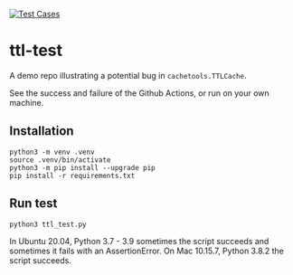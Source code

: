 [![Test Cases](https://github.com/stephen-aruba/ttl-test/actions/workflows/python-package.yml/badge.svg)](https://github.com/stephen-aruba/ttl-test/actions/workflows/python-package.yml)

# ttl-test

A demo repo illustrating a potential bug in `cachetools.TTLCache`.

See the success and failure of the Github Actions, or run on your own machine.

## Installation

    python3 -m venv .venv
    source .venv/bin/activate
    python3 -m pip install --upgrade pip
    pip install -r requirements.txt
  
## Run test

    python3 ttl_test.py
  
In Ubuntu 20.04, Python 3.7 - 3.9 sometimes the script succeeds and sometimes it fails with an AssertionError.
On Mac 10.15.7, Python 3.8.2 the script succeeds.
